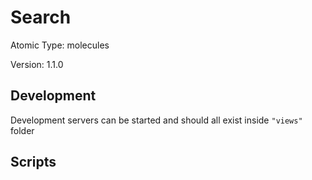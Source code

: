 # Search

Atomic Type: molecules

Version: 1.1.0

## Development

Development servers can be started and should all exist inside `"views"` folder

## Scripts
